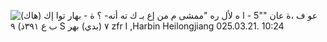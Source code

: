 ![عو ف ،ة عان ""5 - ا ه لأل ره "ممشى م من إع بـ ك ته أنه- ؟ ة - بهار توا إك (هاك) ب ع ٣٩١ذ) ٩ S ٧ (بدي) بهر zfr I ,Harbin Heilongjiang 025.03.21. 10:24 ](Exported%20image%2020250404144739-0.jpeg)